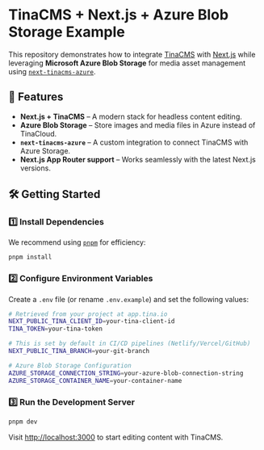 # **TinaCMS + Next.js + Azure Blob Storage Example**

This repository demonstrates how to integrate [TinaCMS](https://tina.io/) with [Next.js](https://nextjs.org/) while leveraging **Microsoft Azure Blob Storage** for media asset management using [`next-tinacms-azure`](https://github.com/tinacms/tinacms/tree/main/packages/next-tinacms-azure).

## 🚀 Features

- **Next.js + TinaCMS** – A modern stack for headless content editing.
- **Azure Blob Storage** – Store images and media files in Azure instead of TinaCloud.
- **`next-tinacms-azure`** – A custom integration to connect TinaCMS with Azure Storage.
- **Next.js App Router support** – Works seamlessly with the latest Next.js versions.


## 🛠 Getting Started

### 1️⃣ Install Dependencies

We recommend using [`pnpm`](https://pnpm.io/) for efficiency:

```sh
pnpm install
```

### 2️⃣ Configure Environment Variables

Create a `.env` file (or rename `.env.example`) and set the following values:

```sh
# Retrieved from your project at app.tina.io
NEXT_PUBLIC_TINA_CLIENT_ID=your-tina-client-id
TINA_TOKEN=your-tina-token

# This is set by default in CI/CD pipelines (Netlify/Vercel/GitHub)
NEXT_PUBLIC_TINA_BRANCH=your-git-branch

# Azure Blob Storage Configuration
AZURE_STORAGE_CONNECTION_STRING=your-azure-blob-connection-string
AZURE_STORAGE_CONTAINER_NAME=your-container-name
```

### 3️⃣ Run the Development Server

```sh
pnpm dev
```

Visit [http://localhost:3000](http://localhost:3000) to start editing content with TinaCMS.

